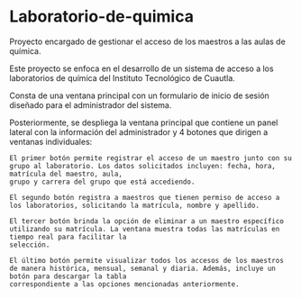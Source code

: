 # Laboratorio-de-quimica

Proyecto encargado de gestionar el acceso de los maestros a las aulas de química.

Este proyecto se enfoca en el desarrollo de un sistema de acceso a los laboratorios de química del Instituto Tecnológico de Cuautla.

Consta de una ventana principal con un formulario de inicio de sesión diseñado para el administrador del sistema.

Posteriormente, se despliega la ventana principal que contiene un panel lateral con la información del administrador y 4 botones que dirigen a ventanas individuales:

    El primer botón permite registrar el acceso de un maestro junto con su grupo al laboratorio. Los datos solicitados incluyen: fecha, hora, matrícula del maestro, aula, 
    grupo y carrera del grupo que está accediendo.

    El segundo botón registra a maestros que tienen permiso de acceso a los laboratorios, solicitando la matrícula, nombre y apellido.

    El tercer botón brinda la opción de eliminar a un maestro específico utilizando su matrícula. La ventana muestra todas las matrículas en tiempo real para facilitar la 
    selección.

    El último botón permite visualizar todos los accesos de los maestros de manera histórica, mensual, semanal y diaria. Además, incluye un botón para descargar la tabla 
    correspondiente a las opciones mencionadas anteriormente.
